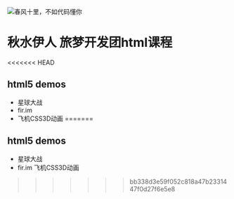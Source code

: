![春风十里，不如代码懂你](https://timgsa.baidu.com/timg?image&quality=80&size=b9999_10000&sec=1509596266846&di=127391a8dc305f4691e2c2d6c65a5078&imgtype=0&src=http%3A%2F%2Fuploads.xuexila.com%2Fallimg%2F1708%2F1105-1FPG00413.jpg)
# 秋水伊人 旅梦开发团html课程
<<<<<<< HEAD
## html5 demos 
 - 星球大战
 - fir.im 
 - 飞机CSS3D动画
=======

## html5 demos
 - 星球大战
 - fir.im 飞机CSS3D动画
 
>>>>>>> bb338d3e59f052c818a47b2331447f0d27f6e5e8
